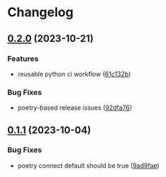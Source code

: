# Changelog

## [0.2.0](https://github.com/corriander/gha/compare/v0.1.1...v0.2.0) (2023-10-21)


### Features

* reusable python ci workflow ([61c132b](https://github.com/corriander/gha/commit/61c132b635ecb4296296e881c100b17146b639c5))


### Bug Fixes

* poetry-based release issues ([92dfa76](https://github.com/corriander/gha/commit/92dfa766f7a54548c7daa3d12209fc50e8df91e3))

## [0.1.1](https://github.com/corriander/gha/compare/v0.1.0...v0.1.1) (2023-10-04)


### Bug Fixes

* poetry connect default should be true ([9ad9fae](https://github.com/corriander/gha/commit/9ad9faea02dafc79f26ca92abf223b7911e663d8))
